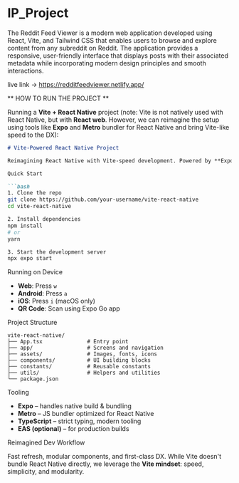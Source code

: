 # IP_Project

The Reddit Feed Viewer is a modern web application developed using React, Vite, and Tailwind
CSS that enables users to browse and explore content from any subreddit on Reddit. The
application provides a responsive, user-friendly interface that displays posts with their associated
metadata while incorporating modern design principles and smooth interactions.

live link -> https://redditfeedviewer.netlify.app/



** HOW TO RUN THE PROJECT **

Running a **Vite + React Native** project (note: Vite is not natively used with React Native, but with **React web**. However, we can reimagine the setup using tools like **Expo** and **Metro** bundler for React Native and bring Vite-like speed to the DX):

```markdown
# Vite-Powered React Native Project

Reimagining React Native with Vite-speed development. Powered by **Expo**, **Metro**, and optimized with a blazing-fast workflow.

Quick Start

```bash
1. Clone the repo
git clone https://github.com/your-username/vite-react-native
cd vite-react-native

2. Install dependencies
npm install
# or
yarn

3. Start the development server
npx expo start
```

Running on Device

- **Web**: Press `w`
- **Android**: Press `a`
- **iOS**: Press `i` (macOS only)
- **QR Code**: Scan using Expo Go app

Project Structure

```
vite-react-native/
├── App.tsx              # Entry point
├── app/                 # Screens and navigation
├── assets/              # Images, fonts, icons
├── components/          # UI building blocks
├── constants/           # Reusable constants
├── utils/               # Helpers and utilities
└── package.json
```

Tooling

- **Expo** – handles native build & bundling
- **Metro** – JS bundler optimized for React Native
- **TypeScript** – strict typing, modern tooling
- **EAS (optional)** – for production builds

Reimagined Dev Workflow

Fast refresh, modular components, and first-class DX. While Vite doesn't bundle React Native directly, we leverage the **Vite mindset**: speed, simplicity, and modularity.
